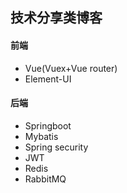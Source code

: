 ## 技术分享类博客

#### 前端

- Vue(Vuex+Vue router)
- Element-UI



#### 后端

- Springboot
- Mybatis
- Spring security
- JWT
- Redis
- RabbitMQ